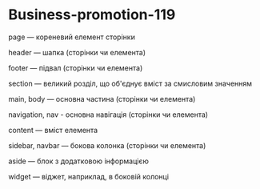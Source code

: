 # Business-promotion-119

page — кореневий елемент сторінки

header — шапка (сторінки чи елемента)

footer — підвал (сторінки чи елемента)

section — великий розділ, що об'єднує вміст за смисловим значенням

main, body — основна частина (сторінки чи елемента)

navigation, nav - основна навігація (сторінки чи елемента)

content — вміст елемента

sidebar, navbar — бокова колонка (сторінки чи елемента)

aside — блок з додатковою інформацією

widget — віджет, наприклад, в боковій колонці
